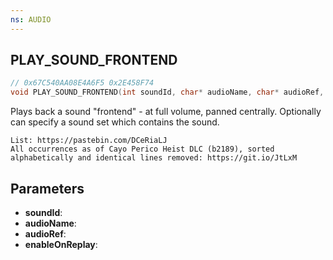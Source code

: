 ```yaml
---
ns: AUDIO
---
```

## PLAY_SOUND_FRONTEND

```c
// 0x67C540AA08E4A6F5 0x2E458F74
void PLAY_SOUND_FRONTEND(int soundId, char* audioName, char* audioRef, BOOL enableOnReplay);
```

Plays back a sound "frontend" - at full volume, panned centrally. Optionally can specify a sound set which contains the sound.

```
List: https://pastebin.com/DCeRiaLJ
All occurrences as of Cayo Perico Heist DLC (b2189), sorted alphabetically and identical lines removed: https://git.io/JtLxM
```

## Parameters
* **soundId**: 
* **audioName**: 
* **audioRef**: 
* **enableOnReplay**: 

